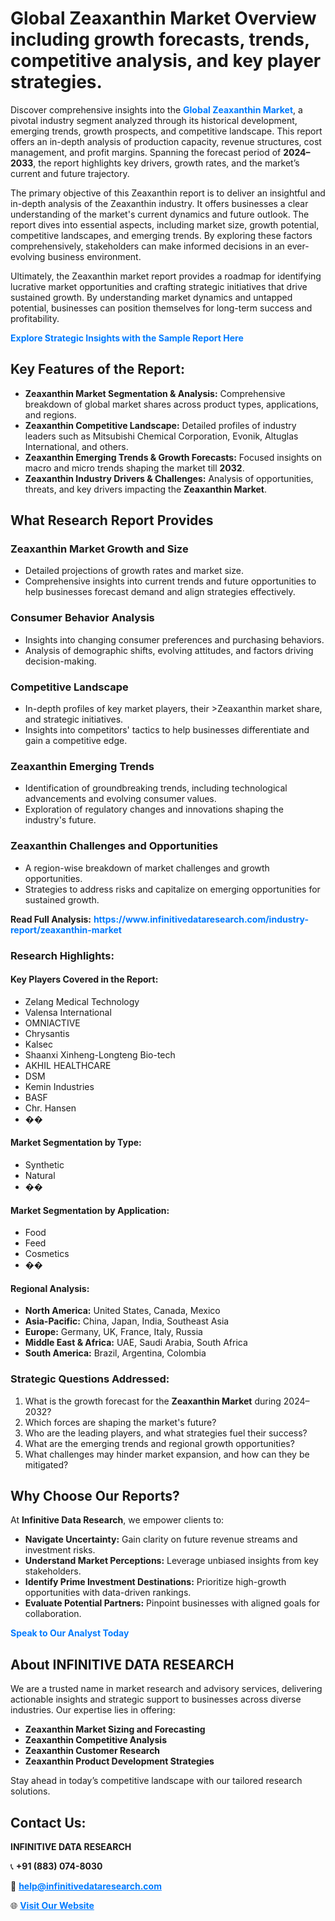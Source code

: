 <h1>Global Zeaxanthin Market Overview including growth forecasts, trends, competitive analysis, and key player strategies.</h1>
<p>
Discover comprehensive insights into the 
<a href="https://www.infinitivedataresearch.com/industry-report/zeaxanthin-market" rel="dofollow" style="color: #007BFF; text-decoration: none;"><strong>Global Zeaxanthin Market</strong></a>, a pivotal industry segment analyzed through its historical development, emerging trends, growth prospects, and competitive landscape. This report offers an in-depth analysis of production capacity, revenue structures, cost management, and profit margins. Spanning the forecast period of <strong>2024–2033</strong>, the report highlights key drivers, growth rates, and the market’s current and future trajectory.
</p>
<p>
The primary objective of this Zeaxanthin report is to deliver an insightful and in-depth analysis of the Zeaxanthin industry. It offers businesses a clear understanding of the market's current dynamics and future outlook. The report dives into essential aspects, including market size, growth potential, competitive landscapes, and emerging trends. By exploring these factors comprehensively, stakeholders can make informed decisions in an ever-evolving business environment.
</p>
<p>
Ultimately, the Zeaxanthin market report provides a roadmap for identifying lucrative market opportunities and crafting strategic initiatives that drive sustained growth. By understanding market dynamics and untapped potential, businesses can position themselves for long-term success and profitability.
</p>
<p>
<a href="https://www.infinitivedataresearch.com/request-sample/reportId=108529" style="color: #007BFF; text-decoration: none;"><strong>Explore Strategic Insights with the Sample Report Here</strong></a>
</p>

<h2>Key Features of the Report:</h2>
<ul>
<li><strong>Zeaxanthin Market Segmentation & Analysis:</strong> Comprehensive breakdown of global market shares across product types, applications, and regions.</li>
<li><strong>Zeaxanthin Competitive Landscape:</strong> Detailed profiles of industry leaders such as Mitsubishi Chemical Corporation, Evonik, Altuglas International, and others.</li>
<li><strong>Zeaxanthin Emerging Trends & Growth Forecasts:</strong> Focused insights on macro and micro trends shaping the market till <strong>2032</strong>.</li>
<li><strong>Zeaxanthin Industry Drivers & Challenges:</strong> Analysis of opportunities, threats, and key drivers impacting the <strong>Zeaxanthin Market</strong>.</li>
</ul>

<h2>What Research Report Provides</h2>
<h3>Zeaxanthin Market Growth and Size</h3>
<ul>
<li>Detailed projections of growth rates and market size.</li>
<li>Comprehensive insights into current trends and future opportunities to help businesses forecast demand and align strategies effectively.</li>
</ul>

<h3>Consumer Behavior Analysis</h3>
<ul>
<li>Insights into changing consumer preferences and purchasing behaviors.</li>
<li>Analysis of demographic shifts, evolving attitudes, and factors driving decision-making.</li>
</ul>

<h3>Competitive Landscape</h3>
<ul>
<li>In-depth profiles of key market players, their >Zeaxanthin market share, and strategic initiatives.</li>
<li>Insights into competitors' tactics to help businesses differentiate and gain a competitive edge.</li>
</ul>

<h3>Zeaxanthin Emerging Trends</h3>
<ul>
<li>Identification of groundbreaking trends, including technological advancements and evolving consumer values.</li>
<li>Exploration of regulatory changes and innovations shaping the industry's future.</li>
</ul>

<h3>Zeaxanthin Challenges and Opportunities</h3>
<ul>
<li>A region-wise breakdown of market challenges and growth opportunities.</li>
<li>Strategies to address risks and capitalize on emerging opportunities for sustained growth.</li>
</ul>
<p><strong>Read Full Analysis:</strong> <a href="https://www.infinitivedataresearch.com/industry-report/zeaxanthin-market" rel="dofollow" style="color: #007BFF; text-decoration: none;"><strong>https://www.infinitivedataresearch.com/industry-report/zeaxanthin-market</strong></a></p>
<h3>Research Highlights:</h3>
<h4>Key Players Covered in the Report:</h4>
<ul><li>Zelang Medical Technology</li><li>Valensa International</li><li>OMNIACTIVE</li><li>Chrysantis</li><li>Kalsec</li><li>Shaanxi Xinheng-Longteng Bio-tech</li><li>AKHIL HEALTHCARE</li><li>DSM</li><li>Kemin Industries</li><li>BASF</li><li>Chr. Hansen</li><li>��</li></ul>
<h4>Market Segmentation by Type:</h4>
<ul><li>Synthetic</li><li>Natural</li><li>��</li></ul>
<h4>Market Segmentation by Application:</h4>
<ul><li>Food</li><li>Feed</li><li>Cosmetics</li><li>��</li></ul>

<h4>Regional Analysis:</h4>
<ul>
<li><strong>North America:</strong> United States, Canada, Mexico</li>
<li><strong>Asia-Pacific:</strong> China, Japan, India, Southeast Asia</li>
<li><strong>Europe:</strong> Germany, UK, France, Italy, Russia</li>
<li><strong>Middle East & Africa:</strong> UAE, Saudi Arabia, South Africa</li>
<li><strong>South America:</strong> Brazil, Argentina, Colombia</li>
</ul>

<h3>Strategic Questions Addressed:</h3>
<ol>
<li>What is the growth forecast for the <strong>Zeaxanthin Market</strong> during 2024–2032?</li>
<li>Which forces are shaping the market's future?</li>
<li>Who are the leading players, and what strategies fuel their success?</li>
<li>What are the emerging trends and regional growth opportunities?</li>
<li>What challenges may hinder market expansion, and how can they be mitigated?</li>
</ol>

<h2>Why Choose Our Reports?</h2>
<p>At <strong>Infinitive Data Research</strong>, we empower clients to:</p>
<ul>
<li><strong>Navigate Uncertainty:</strong> Gain clarity on future revenue streams and investment risks.</li>
<li><strong>Understand Market Perceptions:</strong> Leverage unbiased insights from key stakeholders.</li>
<li><strong>Identify Prime Investment Destinations:</strong> Prioritize high-growth opportunities with data-driven rankings.</li>
<li><strong>Evaluate Potential Partners:</strong> Pinpoint businesses with aligned goals for collaboration.</li>
</ul>
<p><a href="https://www.infinitivedataresearch.com/industry-report/zeaxanthin-market" rel="dofollow" style="color: #007BFF; text-decoration: none;"><strong>Speak to Our Analyst Today</strong></a></p>

<h2>About INFINITIVE DATA RESEARCH</h2>
<p>We are a trusted name in market research and advisory services, delivering actionable insights and strategic support to businesses across diverse industries. Our expertise lies in offering:</p>
<ul>
<li><strong>Zeaxanthin Market Sizing and Forecasting</strong></li>
<li><strong>Zeaxanthin Competitive Analysis</strong></li>
<li><strong>Zeaxanthin Customer Research</strong></li>
<li><strong>Zeaxanthin Product Development Strategies</strong></li>
</ul>
<p>Stay ahead in today’s competitive landscape with our tailored research solutions.</p>

<h2>Contact Us:</h2>
<p><strong>INFINITIVE DATA RESEARCH</strong></p>
<p>📞 <strong>+91 (883) 074-8030</strong></p>
<p>📧 <strong><a href="mailto:help@infinitivedataresearch.com" style="color: #007BFF;">help@infinitivedataresearch.com</a></strong></p>
<p>🌐 <strong><a href="https://www.infinitivedataresearch.com" rel="dofollow" style="color: #007BFF;">Visit Our Website</a></strong></p>